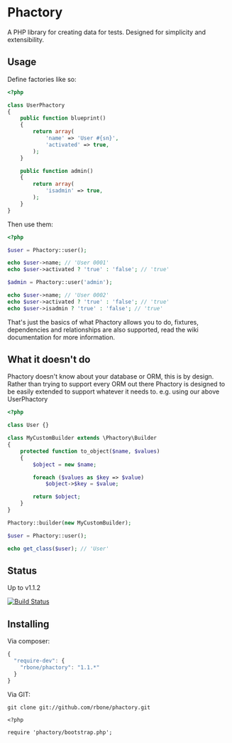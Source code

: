 # Phactory

A PHP library for creating data for tests. Designed for simplicity
and extensibility.

## Usage

Define factories like so:

```php
<?php

class UserPhactory
{
	public function blueprint()
	{
		return array(
			'name' => 'User #{sn}',
			'activated' => true,
		);
	}

	public function admin()
	{
		return array(
			'isadmin' => true,
		);
	}
}

```

Then use them:

```php
<?php

$user = Phactory::user();

echo $user->name; // 'User 0001'
echo $user->activated ? 'true' : 'false'; // 'true'

$admin = Phactory::user('admin');

echo $user->name; // 'User 0002'
echo $user->activated ? 'true' : 'false'; // 'true'
echo $user->isadmin ? 'true' : 'false'; // 'true'

```

That's just the basics of what Phactory allows you to do, fixtures, dependencies
and relationships are also supported, read the wiki documentation for more information.

## What it doesn't do

Phactory doesn't know about your database or ORM, this is by design. Rather than trying
to support every ORM out there Phactory is designed to be easily extended to support
whatever it needs to. e.g. using our above UserPhactory

```php
<?php

class User {}

class MyCustomBuilder extends \Phactory\Builder
{
	protected function to_object($name, $values)
	{
		$object = new $name;

		foreach ($values as $key => $value)
			$object->$key = $value;

		return $object;
	}
}

Phactory::builder(new MyCustomBuilder);

$user = Phactory::user();

echo get_class($user); // 'User'

```

## Status

Up to v1.1.2

[![Build Status](https://travis-ci.org/rbone/phactory.png?branch=master)](https://travis-ci.org/rbone/phactory)

## Installing

Via composer:

```js
{
  "require-dev": {
    "rbone/phactory": "1.1.*"
  }
}

```

Via GIT:

```
git clone git://github.com/rbone/phactory.git

<?php

require 'phactory/bootstrap.php';

```
